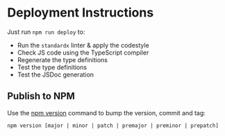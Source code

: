# Deployment Instructions

Just run `npm run deploy` to:

- Run the `standardx` linter & apply the codestyle
- Check JS code using the TypeScript compiler
- Regenerate the type definitions
- Test the type definitions
- Test the JSDoc generation

## Publish to NPM

Use the [npm version](https://docs.npmjs.com/cli/v9/commands/npm-version) command to bump the version, commit and tag:

```shell
npm version [major | minor | patch | premajor | preminor | prepatch]
```
